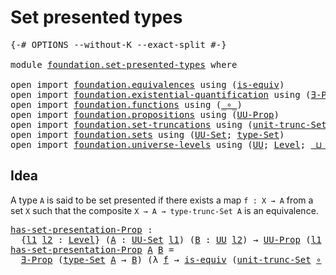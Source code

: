 # Set presented types

<pre class="Agda"><a id="32" class="Symbol">{-#</a> <a id="36" class="Keyword">OPTIONS</a> <a id="44" class="Pragma">--without-K</a> <a id="56" class="Pragma">--exact-split</a> <a id="70" class="Symbol">#-}</a>

<a id="75" class="Keyword">module</a> <a id="82" href="foundation.set-presented-types.html" class="Module">foundation.set-presented-types</a> <a id="113" class="Keyword">where</a>

<a id="120" class="Keyword">open</a> <a id="125" class="Keyword">import</a> <a id="132" href="foundation.equivalences.html" class="Module">foundation.equivalences</a> <a id="156" class="Keyword">using</a> <a id="162" class="Symbol">(</a><a id="163" href="foundation-core.equivalences.html#1556" class="Function">is-equiv</a><a id="171" class="Symbol">)</a>
<a id="173" class="Keyword">open</a> <a id="178" class="Keyword">import</a> <a id="185" href="foundation.existential-quantification.html" class="Module">foundation.existential-quantification</a> <a id="223" class="Keyword">using</a> <a id="229" class="Symbol">(</a><a id="230" href="foundation.existential-quantification.html#1653" class="Function">∃-Prop</a><a id="236" class="Symbol">)</a>
<a id="238" class="Keyword">open</a> <a id="243" class="Keyword">import</a> <a id="250" href="foundation.functions.html" class="Module">foundation.functions</a> <a id="271" class="Keyword">using</a> <a id="277" class="Symbol">(</a><a id="278" href="foundation-core.functions.html#420" class="Function Operator">_∘_</a><a id="281" class="Symbol">)</a>
<a id="283" class="Keyword">open</a> <a id="288" class="Keyword">import</a> <a id="295" href="foundation.propositions.html" class="Module">foundation.propositions</a> <a id="319" class="Keyword">using</a> <a id="325" class="Symbol">(</a><a id="326" href="foundation-core.propositions.html#1393" class="Function">UU-Prop</a><a id="333" class="Symbol">)</a>
<a id="335" class="Keyword">open</a> <a id="340" class="Keyword">import</a> <a id="347" href="foundation.set-truncations.html" class="Module">foundation.set-truncations</a> <a id="374" class="Keyword">using</a> <a id="380" class="Symbol">(</a><a id="381" href="foundation.set-truncations.html#4267" class="Function">unit-trunc-Set</a><a id="395" class="Symbol">)</a>
<a id="397" class="Keyword">open</a> <a id="402" class="Keyword">import</a> <a id="409" href="foundation.sets.html" class="Module">foundation.sets</a> <a id="425" class="Keyword">using</a> <a id="431" class="Symbol">(</a><a id="432" href="foundation-core.sets.html#1190" class="Function">UU-Set</a><a id="438" class="Symbol">;</a> <a id="440" href="foundation-core.sets.html#1304" class="Function">type-Set</a><a id="448" class="Symbol">)</a>
<a id="450" class="Keyword">open</a> <a id="455" class="Keyword">import</a> <a id="462" href="foundation.universe-levels.html" class="Module">foundation.universe-levels</a> <a id="489" class="Keyword">using</a> <a id="495" class="Symbol">(</a><a id="496" href="foundation-core.universe-levels.html#235" class="Primitive">UU</a><a id="498" class="Symbol">;</a> <a id="500" href="Agda.Primitive.html#597" class="Postulate">Level</a><a id="505" class="Symbol">;</a> <a id="507" href="Agda.Primitive.html#810" class="Primitive Operator">_⊔_</a><a id="510" class="Symbol">)</a>
</pre>
## Idea

A type `A` is said to be set presented if there exists a map `f : X → A` from a set `X` such that the composite `X → A → type-trunc-Set A` is an equivalence.

<pre class="Agda"><a id="has-set-presentation-Prop"></a><a id="693" href="foundation.set-presented-types.html#693" class="Function">has-set-presentation-Prop</a> <a id="719" class="Symbol">:</a>
  <a id="723" class="Symbol">{</a><a id="724" href="foundation.set-presented-types.html#724" class="Bound">l1</a> <a id="727" href="foundation.set-presented-types.html#727" class="Bound">l2</a> <a id="730" class="Symbol">:</a> <a id="732" href="Agda.Primitive.html#597" class="Postulate">Level</a><a id="737" class="Symbol">}</a> <a id="739" class="Symbol">(</a><a id="740" href="foundation.set-presented-types.html#740" class="Bound">A</a> <a id="742" class="Symbol">:</a> <a id="744" href="foundation-core.sets.html#1190" class="Function">UU-Set</a> <a id="751" href="foundation.set-presented-types.html#724" class="Bound">l1</a><a id="753" class="Symbol">)</a> <a id="755" class="Symbol">(</a><a id="756" href="foundation.set-presented-types.html#756" class="Bound">B</a> <a id="758" class="Symbol">:</a> <a id="760" href="foundation-core.universe-levels.html#235" class="Primitive">UU</a> <a id="763" href="foundation.set-presented-types.html#727" class="Bound">l2</a><a id="765" class="Symbol">)</a> <a id="767" class="Symbol">→</a> <a id="769" href="foundation-core.propositions.html#1393" class="Function">UU-Prop</a> <a id="777" class="Symbol">(</a><a id="778" href="foundation.set-presented-types.html#724" class="Bound">l1</a> <a id="781" href="Agda.Primitive.html#810" class="Primitive Operator">⊔</a> <a id="783" href="foundation.set-presented-types.html#727" class="Bound">l2</a><a id="785" class="Symbol">)</a>
<a id="787" href="foundation.set-presented-types.html#693" class="Function">has-set-presentation-Prop</a> <a id="813" href="foundation.set-presented-types.html#813" class="Bound">A</a> <a id="815" href="foundation.set-presented-types.html#815" class="Bound">B</a> <a id="817" class="Symbol">=</a>
  <a id="821" href="foundation.existential-quantification.html#1653" class="Function">∃-Prop</a> <a id="828" class="Symbol">(</a><a id="829" href="foundation-core.sets.html#1304" class="Function">type-Set</a> <a id="838" href="foundation.set-presented-types.html#813" class="Bound">A</a> <a id="840" class="Symbol">→</a> <a id="842" href="foundation.set-presented-types.html#815" class="Bound">B</a><a id="843" class="Symbol">)</a> <a id="845" class="Symbol">(λ</a> <a id="848" href="foundation.set-presented-types.html#848" class="Bound">f</a> <a id="850" class="Symbol">→</a> <a id="852" href="foundation-core.equivalences.html#1556" class="Function">is-equiv</a> <a id="861" class="Symbol">(</a><a id="862" href="foundation.set-truncations.html#4267" class="Function">unit-trunc-Set</a> <a id="877" href="foundation-core.functions.html#420" class="Function Operator">∘</a> <a id="879" href="foundation.set-presented-types.html#848" class="Bound">f</a><a id="880" class="Symbol">))</a>
</pre>